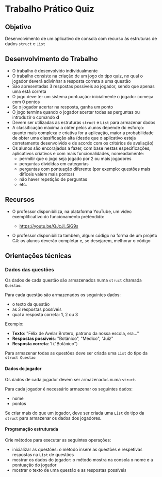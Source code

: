 # Trabalho Prático Quiz

## Objetivo

Desenvolvimento de um aplicativo de consola com recurso às estruturas de dados ```struct``` e ```List```

## Desenvolvimento do Trabalho

- O trabalho é desenvolvido individualmente
- O trabalho consiste na criação de um jogo do tipo quiz, no qual o jogador deverá adivinhar a resposta correta a uma questão
- São apresentadas 3 respostas possíveis ao jogador, sendo que apenas uma está correta
- O jogo deve ter um sistema pontuação: inicialmente o jogador começa com 0 pontos
- Se o jogador acertar na resposta, ganha um ponto
- O jogo termina quando o jogador acertar todas as perguntas ou introduzir o comando **d**
- Devem ser utilizadas as estruturas ```struct``` e ```List``` para armazenar dados
- A classificação máxima a obter pelos alunos depende do esforço: quanto mais complexa e criativa for a aplicação, maior a probabilidade de obter uma classificação alta (desde que o aplicativo esteja corretamente desenvolvido e de acordo com os critérios de avaliação)
- Os alunos são encorajados a fazer, com base nestas especificações, aplicativos criativos e com mais funcionalidades, nomeadamente:
    - permitir que o jogo seja jogado por 2 ou mais jogadores
    - perguntas divididas em categorias
    - perguntas com pontuação diferente (por exemplo: questões mais difíceis valem mais pontos)
    - não haver repetição de perguntas
    - etc.

## Recursos

- O professor disponibiliza, na plataforma YouTube, um vídeo exemplificativo do funcionamento pretendido:
    - https://youtu.be/QJcJl_SiG9s

- O professor disponibiliza também, algum código na forma de um projeto C#: os alunos deverão completar e, se desejarem, melhorar o código

## Orientações técnicas

### Dados das questões

Os dados de cada questão são armazenados numa ```struct``` chamada ```Questao```.

Para cada questão são armazenados os seguintes dados:

- o texto da questão
- as 3 respostas possíveis
- qual a resposta correta: 1, 2 ou 3

Exemplo:

- **Texto**: "Félix de Avelar Brotero, patrono da nossa escola, era..."
- **Respostas possíveis**: "Botânico", "Médico", "Juíz"
- **Resposta correta**: 1 ("Botânico")

Para armazenar todas as questões deve ser criada uma ```List``` do tipo da ```struct Questao```

#### Dados do jogador

Os dados de cada jogador devem ser armazenados numa ```struct```.

Para cada jogador é necessário armazenar os seguintes dados:

- nome
- pontos

Se criar mais do que um jogador, deve ser criada uma ```List``` do tipo da ```struct``` para armazenar os dados dos jogadores.

#### Programação estruturada

Crie métodos para executar as seguintes operações:

- inicializar as questões: o método insere as questões e respetivas respostas na ```List``` de questões
- mostrar os dados do jogador: o método mostra na consola o nome e a pontuação do jogador
- mostrar o texto de uma questão e as respostas possíveis